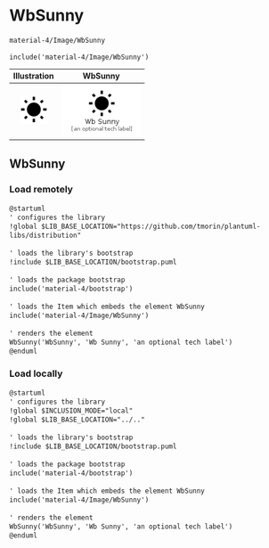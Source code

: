 # WbSunny


```text
material-4/Image/WbSunny
```

```text
include('material-4/Image/WbSunny')
```



| Illustration | WbSunny |
| :---: | :---: |
| ![illustration for Illustration](../../material-4/Image/WbSunny.png) | ![illustration for WbSunny](../../material-4/Image/WbSunny.Local.png) |




## WbSunny

### Load remotely
```plantuml
@startuml
' configures the library
!global $LIB_BASE_LOCATION="https://github.com/tmorin/plantuml-libs/distribution"

' loads the library's bootstrap
!include $LIB_BASE_LOCATION/bootstrap.puml

' loads the package bootstrap
include('material-4/bootstrap')

' loads the Item which embeds the element WbSunny
include('material-4/Image/WbSunny')

' renders the element
WbSunny('WbSunny', 'Wb Sunny', 'an optional tech label')
@enduml
```

### Load locally
```plantuml
@startuml
' configures the library
!global $INCLUSION_MODE="local"
!global $LIB_BASE_LOCATION="../.."

' loads the library's bootstrap
!include $LIB_BASE_LOCATION/bootstrap.puml

' loads the package bootstrap
include('material-4/bootstrap')

' loads the Item which embeds the element WbSunny
include('material-4/Image/WbSunny')

' renders the element
WbSunny('WbSunny', 'Wb Sunny', 'an optional tech label')
@enduml
```

